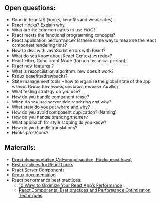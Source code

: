 ## Open questions:
- Good in ReactJS (hooks, benefits and weak sides);
- React Hooks? Explain why;
- What are the common cases to use HOC?
- React meets the functional programming concepts?
- React application performance? Is there some way to measure the react component rendering time?
- How to deal with JavaScript errors with React?
- What do you know about React Context vs redux?
- React Fiber, Concurrent Mode (for non technical person);
- React new features ?
- What is reconciliation algorithm, how does it work?
- Redux benefits/drawbacks?
- State management tools – how to organize the global state of the app without Redux (the hooks, unstated, mobx or Apollo);
- What testing strategy do you use?
- How do you handle component reuse?
- When do you use server side rendering and why?
- What state do you put where and why?
- How do you avoid component duplication? (Naming)
- How do you handle branding/themes?
- What approach for style scoping do you know?
- How do you handle translations?
- Hooks pros/cons?

## Materails:
- [React documentation (Advanced section, Hooks must have)](https://reactjs.org/docs/getting-started.html)
- [Best practices for React hooks](https://www.smashingmagazine.com/2020/04/react-hooks-best-practices/)
- [React Server Components](https://www.youtube.com/watch?v=TQQPAU21ZUw)
- [Redux documentation](https://redux.js.org/introduction/getting-started)
- React performance best practices:
  - [10 Ways to Optimize Your React App’s Performance](https://blog.bitsrc.io/10-ways-to-optimize-your-react-apps-performance-e5e437c9abce)
  - [React Components'  Best practices and Performance  Optimization Techniques](https://code.likeagirl.io/react-components-best-practices-and-performance-optimization-techniques-3d561da91501)

